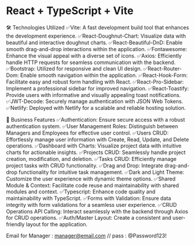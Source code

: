 # React + TypeScript + Vite 


🛠️ Technologies Utilized
✅Vite: A fast development build tool that enhances the development experience.
✅React-Doughnut-Chart: Visualize data with beautiful and interactive doughnut charts.
✅React-Beautiful-DnD: Enable smooth drag-and-drop interactions within the application.
✅Fontawesome: Enhance the visual appeal with a diverse set of icons.
✅Axios: Efficiently handle HTTP requests for seamless communication with the backend.
✅Bootstrap: Utilized for responsive and clean UI design.
✅React-Router-Dom: Enable smooth navigation within the application.
✅React-Hook-Form: Facilitate easy and robust form handling with React.
✅React-Pro-Sidebar: Implement a professional sidebar for improved navigation.
✅React-Toastify: Provide users with informative and visually appealing toast notifications.
✅JWT-Decode: Securely manage authentication with JSON Web Tokens.
✅Netlify: Deployed with Netlify for a scalable and reliable hosting solution.

🚀 Business Features
✅Authentication: Ensure secure access with a robust authentication system.
✅User Management Roles: Distinguish between Managers and Employees for effective user control.
✅Users CRUD: Effortlessly manage user information with Create, Read, Update, and Delete operations.
✅Dashboard with Charts: Visualize project data with intuitive charts for actionable insights.
✅Projects CRUD: Seamlessly handle project creation, modification, and deletion.
✅Tasks CRUD: Efficiently manage project tasks with CRUD functionality.
✅Drag and Drop: Integrate drag-and-drop functionality for intuitive task management.
✅Dark and Light Theme: Customize the user experience with dynamic theme options.
✅Shared Module & Context: Facilitate code reuse and maintainability with shared modules and context.
✅Typescript: Enhance code quality and maintainability with TypeScript.
✅Forms with Validation: Ensure data integrity with form validations for a seamless user experience.
✅CRUD Operations API Calling: Interact seamlessly with the backend through Axios for CRUD operations.
✅Auth/Master Layout: Create a consistent and user-friendly layout for the application.

Email for Manager : manager@email.com // pass : @Password123!
